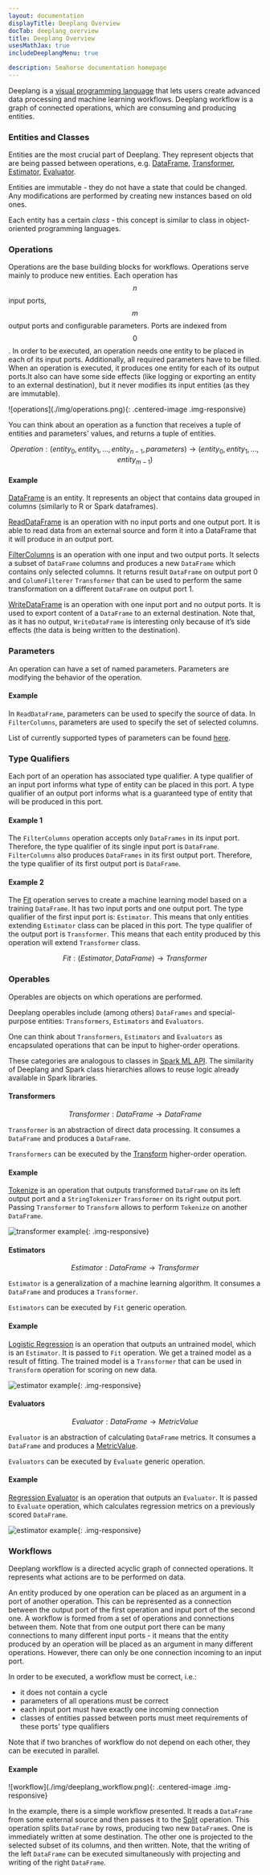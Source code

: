 ```yaml
---
layout: documentation
displayTitle: Deeplang Overview
docTab: deeplang_overview
title: Deeplang Overview
usesMathJax: true
includeDeeplangMenu: true

description: Seahorse documentation homepage
---
```


Deeplang is a
<a target="_blank" href="https://en.wikipedia.org/wiki/Visual_programming_language">visual programming language</a>
that lets users create advanced data processing and machine learning workflows.
Deeplang workflow is a graph of connected operations,
which are consuming and producing entities.

### Entities and Classes
Entities are the most crucial part of Deeplang. They represent objects that are being passed between operations,
e.g. [DataFrame](classes/dataframe.html), [Transformer](classes/transformer.html), [Estimator](classes/estimator.html), [Evaluator](classes/evaluator.html).

Entities are immutable - they do not have a state that could be changed. Any modifications are performed by creating new instances based on old ones.

Each entity has a certain _class_ - this concept is similar to class in object-oriented programming languages.

### Operations
Operations are the base building blocks for workflows. Operations serve mainly to produce new entities. Each operation has
$$n$$ input ports, $$m$$ output ports and configurable parameters. Ports are indexed from $$0$$. In order to be executed, an operation needs one entity to be placed in each of its input ports. Additionally, all required parameters have to be filled. When an operation is executed, it produces one entity for each of its output ports.It also can have some side effects (like logging or exporting an entity to an external destination), but it never modifies its input entities (as they are immutable).

<div class="centered-container" markdown="1">
  ![operations](./img/operations.png){: .centered-image .img-responsive}
</div>

You can think about an operation as a function that receives a tuple of entities and parameters' values, and returns a tuple of entities.

$$Operation: (entity_0, entity_1, …, entity_{n-1}, parameters) \rightarrow (entity_0, entity_1, ... , entity_{m-1})$$

#### Example
[DataFrame](classes/dataframe.html) is an entity. It represents an object that contains data grouped in columns (similarly to R or Spark dataframes).

[ReadDataFrame](operations/read_dataframe.html) is an operation with no input ports and one output port. It is able to read data from an external source and form it into a DataFrame that it will produce in an output port.

[FilterColumns](operations/filter_columns.html) is an operation with one input and two output ports.
It selects a subset of `DataFrame` columns and produces a new `DataFrame` which contains only selected columns.
It returns result `DataFrame` on output port 0 and `ColumnFilterer` `Transformer`
that can be used to perform the same transformation on a different `DataFrame` on output port 1.

[WriteDataFrame](operations/write_dataframe.html) is an operation with one input port and no output ports. It is used to export content of a `DataFrame` to an external destination. Note that, as it has no output, `WriteDataFrame` is interesting only because of it’s side effects (the data is being written to the destination).

### Parameters

An operation can have a set of named parameters. Parameters are modifying the behavior of the operation.

#### Example
In `ReadDataFrame`, parameters can be used to specify the source of data. In `FilterColumns`, parameters are used to specify the set of selected columns.

List of currently supported types of parameters can be found [here](parameter_types.html).

### Type Qualifiers
Each port of an operation has associated type qualifier. A type qualifier of an input port informs what type of entity can be placed in this port. A type qualifier of an output port informs what is a guaranteed type of entity that will be produced in this port.

#### Example 1
The `FilterColumns` operation accepts only  `DataFrames` in its input port. Therefore, the type qualifier of its single input port is `DataFrame`. `FilterColumns` also produces `DataFrames` in its first output port. Therefore, the type qualifier of its first output port is `DataFrame`.

#### Example 2
The [Fit](operations/fit.html) operation serves to create a machine learning model based on a training `DataFrame`. It has two input ports and one output port. The type qualifier of the first input port is: `Estimator`. This means that only entities extending `Estimator` class can be placed in this port. The type qualifier of the output port is `Transformer`. This means that each entity produced by this operation will extend `Transformer` class.

$$Fit: (Estimator, DataFrame) \rightarrow Transformer$$

### Operables

Operables are objects on which operations are performed.

Deeplang operables include (among others) `DataFrames` and special-purpose entities: `Transformers`, `Estimators` and `Evaluators`.

One can think about `Transformers`, `Estimators` and `Evaluators` as encapsulated operations that can be input to higher-order operations.

These categories are analogous to classes in [Spark ML API](http://spark.apache.org/docs/latest/ml-guide.html#main-concepts).
The similarity of Deeplang and Spark class hierarchies allows to reuse logic already available in Spark libraries.

#### Transformers

$$Transformer: DataFrame \rightarrow DataFrame$$

`Transformer` is an abstraction of direct data processing. It consumes a `DataFrame` and produces a `DataFrame`.

`Transformers` can be executed by the [Transform](operations/transform.html) higher-order operation.

#### Example

[Tokenize](operations/tokenize.html) is an operation that outputs transformed `DataFrame` on its left output port
and a `StringTokenizer` `Transformer` on its right output port. Passing `Transformer`
to `Transform` allows to perform `Tokenize` on another `DataFrame`.

![transformer example](./img/transformer_example.png){: .img-responsive}

#### Estimators

$$Estimator: DataFrame \rightarrow Transformer$$

`Estimator` is a generalization of a machine learning algorithm. It consumes a `DataFrame` and produces a `Transformer`.

`Estimators` can be executed by `Fit` generic operation.

#### Example

[Logistic Regression](operations/logistic_regression.html) is an operation that outputs an untrained model, which is an `Estimator`.
It is passed to `Fit` operation. We get a trained model as a result of fitting.
The trained model is a `Transformer` that can be used in `Transform` operation for scoring on new data.

![estimator example](./img/estimator_example.png){: .img-responsive}

#### Evaluators

$$Evaluator: DataFrame \rightarrow MetricValue$$

`Evaluator` is an abstraction of calculating `DataFrame` metrics. It consumes a `DataFrame` and produces a [MetricValue](classes/metric_value.html).

`Evaluators` can be executed by `Evaluate` generic operation.

#### Example

[Regression Evaluator](operations/regression_evaluator.html) is an operation that outputs an `Evaluator`. It is passed to `Evaluate` operation,
which calculates regression metrics on a previously scored `DataFrame`.

![estimator example](./img/evaluator_example.png){: .img-responsive}

### Workflows
Deeplang workflow is a directed acyclic graph of connected operations. It represents what actions are to be performed on data.

An entity produced by one operation can be placed as an argument in a port of another operation. This can be represented as a connection between the output port of the first operation and input port of the second one. A workflow is formed from a set of operations and connections between them. Note that from one output port there can be many connections to many different input ports - it means that the entity produced by an operation will be placed as an argument in many different operations. However, there can only be one connection incoming to an input port.

In order to be executed, a workflow must be correct, i.e.:

* it does not contain a cycle
* parameters of all operations must be correct
* each input port must have exactly one incoming connection
* classes of entities passed between ports must meet requirements of these ports' type qualifiers

Note that if two branches of workflow do not depend on each other, they can be executed in parallel.

#### Example

<div class="centered-container" markdown="1">
  ![workflow](./img/deeplang_workflow.png){: .centered-image .img-responsive}
</div>

In the example, there is a simple workflow presented. It reads a `DataFrame` from some external source and then passes it to the [Split](operations/split.html) operation. This operation splits `DataFrame` by rows, producing two new `DataFrame`s. One is immediately written at some destination. The other one is projected to the selected subset of its columns, and then written. Note, that the writing of the left `DataFrame` can be executed simultaneously with projecting and writing of the right `DataFrame`.
